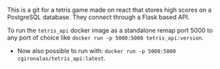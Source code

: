 This is a git for a tetris game made on react that stores high scores on a
PostgreSQL database. They connect through a Flask based API.

To run the `tetris_api` docker image as a standalone remap port 5000 to any
port of choice like `docker run -p 5000:5000 tetris_api:version`.
* Now also possible to run with:
  `docker run -p 5000:5000 cgironalas/tetris_api:latest`.
